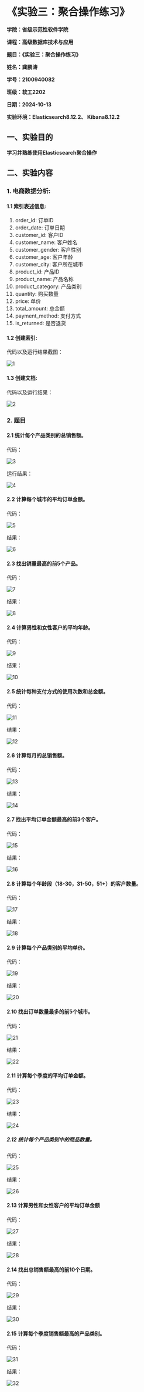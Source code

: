 # 《实验三：聚合操作练习》

**学院：省级示范性软件学院**

**课程：高级数据库技术与应用**

**题目：《实验三：聚合操作练习》**

**姓名：龚鹏涛**

**学号：2100940082**

**班级：软工2202**

**日期：2024-10-13**

**实验环境：Elasticsearch8.12.2、 Kibana8.12.2**

## 一、实验目的

**学习并熟练使用Elasticsearch聚合操作**

## 二、实验内容

### 1. 电商数据分析:

#### 1.1 索引表述信息:

1. order_id: 订单ID
2. order_date: 订单日期
3. customer_id: 客户ID
4. customer_name: 客户姓名
5. customer_gender: 客户性别
6. customer_age: 客户年龄
7. customer_city: 客户所在城市
8. product_id: 产品ID
9. product_name: 产品名称
10. product_category: 产品类别
11. quantity: 购买数量
12. price: 单价
13. total_amount: 总金额
14. payment_method: 支付方式
15. is_returned: 是否退货

#### 1.2 创建索引:

代码以及运行结果截图：

![1](png/1.png)

#### 1.3 创建文档:

代码以及运行结果：

![2](png/2.png)

### 2. 题目

#### 2.1 统计每个产品类别的总销售额。

代码：

![3](png/3.png)

运行结果：

![4](png/4.png)

#### 2.2 计算每个城市的平均订单金额。

代码：

![5](png/5.png)

结果：

![6](png/6.png)



#### 2.3 找出销量最高的前5个产品。

代码：

![7](png/7.png)

结果：

![8](png/8.png)

#### 2.4 计算男性和女性客户的平均年龄。

代码：

![9](png/9.png)

结果：

![10](png/10.png)

#### 2.5 统计每种支付方式的使用次数和总金额。

代码：

![11](png/11.png)

结果：

![12](png/12.png)

#### 2.6 计算每月的总销售额。

代码：

![13](png/13.png)

结果：

![14](png/14.png)

#### 2.7 找出平均订单金额最高的前3个客户。

代码：

![15](png/15.png)

结果：

![16](png/16.png)

#### 2.8 计算每个年龄段（18-30，31-50，51+）的客户数量。

代码：

![17](png/17.png)

结果：

![18](png/18.png)

#### 2.9 计算每个产品类别的平均单价。

代码：

![19](png/19.png)

结果：

![20](png/20.png)

#### 2.10 找出订单数量最多的前5个城市。

代码：

![21](png/21.png)

结果：

![22](png/22.png)

#### 2.11 计算每个季度的平均订单金额。

代码：

![23](png/23.png)

结果：

![24](png/24.png)

##### 2.12 统计每个产品类别中的商品数量。

代码：

![25](png/25.png)

结果：

![26](png/26.png)

#### 2.13 计算男性和女性客户的平均订单金额

代码：

![27](png/27.png)

结果：

![28](png/28.png)

#### 2.14 找出总销售额最高的前10个日期。

代码：

![29](png/29.png)

结果：

![30](png/30.png)

#### 2.15 计算每个季度销售额最高的产品类别。

代码：

![31](png/31.png)

结果：

![32](png/32.png)





